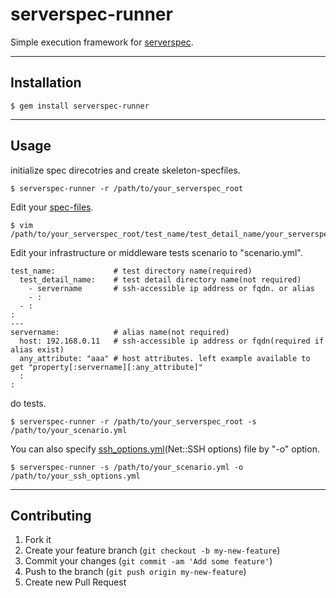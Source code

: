 serverspec-runner
======================

Simple execution framework for [serverspec](http://serverspec.org/).

----

## Installation

    $ gem install serverspec-runner

----

## Usage

initialize spec direcotries and create skeleton-specfiles.

    $ serverspec-runner -r /path/to/your_serverspec_root

Edit your [spec-files](http://serverspec.org/resource_types.html).

    $ vim  /path/to/your_serverspec_root/test_name/test_detail_name/your_serverspec_test.rb

Edit your infrastructure or middleware tests scenario to "scenario.yml".

```
test_name:             # test directory name(required)
  test_detail_name:    # test detail directory name(not required)
    - servername       # ssh-accessible ip address or fqdn. or alias
    - :
  - :
:
---
servername:            # alias name(not required)
  host: 192.168.0.11   # ssh-accessible ip address or fqdn(required if alias exist)
  any_attribute: "aaa" # host attributes. left example available to get "property[:servername][:any_attribute]"
  :
:
```

do tests.

    $ serverspec-runner -r /path/to/your_serverspec_root -s /path/to/your_scenario.yml

You can also specify [ssh_options.yml](http://net-ssh.github.io/ssh/v2/api/classes/Net/SSH/Config.html)(Net::SSH options) file by "-o" option.

    $ serverspec-runner -s /path/to/your_scenario.yml -o /path/to/your_ssh_options.yml

<!-- See details to [here](http://serverspec.org/) -->

----

## Contributing

1. Fork it
2. Create your feature branch (`git checkout -b my-new-feature`)
3. Commit your changes (`git commit -am 'Add some feature'`)
4. Push to the branch (`git push origin my-new-feature`)
5. Create new Pull Request
